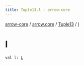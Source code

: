 ```yaml
---
title: Tuple13.l - arrow-core
---
```


[arrow-core](../../index.html) / [arrow.core](../index.html) / [Tuple13](index.html) / [l](./l.html)

# l

`val l: `[`L`](index.html#L)